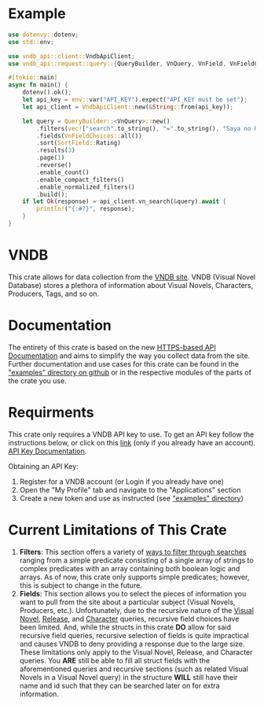 # Example
```rust
use dotenvy::dotenv;
use std::env;

use vndb_api::client::VndbApiClient;
use vndb_api::request::query::{QueryBuilder, VnQuery, VnField, VnFieldChoices, SortField};

#[tokio::main]
async fn main() {
    dotenv().ok();
    let api_key = env::var("API_KEY").expect("API_KEY must be set");
    let api_client = VndbApiClient::new(&String::from(api_key));

    let query = QueryBuilder::<VnQuery>::new()
        .filters(vec!["search".to_string(), "=".to_string(), "Saya no Uta".to_string()])
        .fields(VnFieldChoices::all())
        .sort(SortField::Rating)
        .results(3)
        .page(1)
        .reverse()
        .enable_count()
        .enable_compact_filters()
        .enable_normalized_filters()
        .build();
    if let Ok(response) = api_client.vn_search(&query).await {
        println!("{:#?}", response);
    }
}
```

# VNDB

This crate allows for data collection from the [VNDB site](https://vndb.org). VNDB (Visual Novel Database)
stores a plethora of information about Visual Novels, Characters, Producers, Tags, and so on.

# Documentation

The entirety of this crate is based on the new [HTTPS-based API Documentation](https://api.vndb.org/kana#post-character) and aims to simplify the way you collect data from the site. Further documentation 
and use cases for this crate can be found in the ["examples" directory on github](https://github.com/demeil1/vndb-api/tree/main/examples) or in the respective modules of
the parts of the crate you use.

# Requirments
This crate only requires a VNDB API key to use. To get an API key follow the instructions below, or click on this [link](https://vndb.org/u/tokens) (only if you already have an account). [API Key Documentation](https://api.vndb.org/kana#user-authentication).

Obtaining an API Key:
1. Register for a VNDB account (or Login if you already have one)
2. Open the "My Profile" tab and navigate to the "Applications" section
3. Create a new token and use as instructed (see ["examples" directory](https://github.com/demeil1/vndb-api/tree/main/examples))

# Current Limitations of This Crate

1. **Filters**: This section offers a variety of [ways to filter through searches](https://api.vndb.org/kana#filters) 
ranging from a simple predicate consisting of a single array of strings to complex predicates with an array containing 
both boolean logic and arrays. As of now, this crate only supports simple predicates; however, this is subject to 
change in the future.
2. **Fields**: This section allows you to select the pieces of information you want to pull from the site about a
particular subject (Visual Novels, Producers, etc.). Unfortunately, due to the recursive nature of the [Visual Novel](https://api.vndb.org/kana#post-vn), [Release](https://api.vndb.org/kana#post-release), and [Character](https://api.vndb.org/kana#post-character) queries, recursive field choices have been limited. And, while the structs in this crate **DO** allow for said recursive field queries, recursive selection of fields is quite impractical and causes VNDB to deny providing a response due to the large size. These limitations only apply to the Visual Novel, Release, and Character queries. You **ARE** still be able to fill all struct fields with the aforementioned queries and recursive sections (such as related Visual Novels in a Visual Novel query) in the structure **WILL** still have their name and id such that they can be searched later on for extra information.
